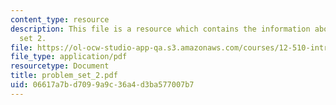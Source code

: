 ```yaml
---
content_type: resource
description: This file is a resource which contains the information about problem
  set 2.
file: https://ol-ocw-studio-app-qa.s3.amazonaws.com/courses/12-510-introduction-to-seismology-spring-2010/06617a7bd7099a9c36a4d3ba577007b7_problem_set_2.pdf
file_type: application/pdf
resourcetype: Document
title: problem_set_2.pdf
uid: 06617a7b-d709-9a9c-36a4-d3ba577007b7
---
```

